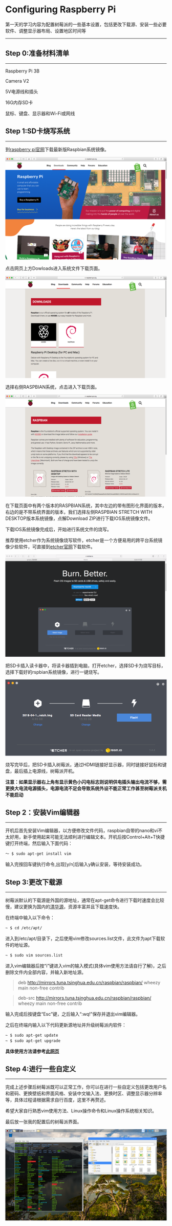 # Configuring Raspberry Pi

第一天的学习内容为配置树莓派的一些基本设置，包括更改下载源、安装一些必要软件、调整显示器布局、设置地区时间等

***

## Step 0:准备材料清单

***

Raspberry Pi 3B

Camera V2

5V电源线和插头

16G内存SD卡

鼠标、键盘、显示器和Wi-Fi或网线

## Step 1:SD卡烧写系统

***

到[raspberry pi官网](https://www.raspberrypi.org)下载最新版Raspbian系统镜像。

![image1](https://raw.githubusercontent.com/TonyStark1997/OpenCV-Raspberry_Pi/master/Day_1/Image/屏幕快照%202018-09-08%20下午1.15.56.png)

点击网页上方Dowloads进入系统文件下载页面。

![image2](https://raw.githubusercontent.com/TonyStark1997/OpenCV-Raspberry_Pi/master/Day_1/Image/屏幕快照%202018-09-08%20下午1.16.25.png)

选择右侧RASPBIAN系统，点击进入下载页面。

![image3](https://raw.githubusercontent.com/TonyStark1997/OpenCV-Raspberry_Pi/master/Day_1/Image/屏幕快照%202018-09-08%20下午1.16.43.png)

在下载页面中有两个版本的RASPBIAN系统，其中左边的带有图形化界面的版本，右边的是不带系统界面的版本，我们选择左侧RASPBIAN STRETCH WITH DESKTOP版本系统镜像，点解Download ZIP进行下载IOS系统镜像文件。

下载IOS系统镜像完成后，开始进行系统文件的烧写。

推荐使用etcher作为系统镜像烧写软件，etcher是一个方便易用的跨平台系统镜像少些软件，可直接到[etcher官网](https://etcher.io)下载软件。

![image4](https://raw.githubusercontent.com/TonyStark1997/OpenCV-Raspberry_Pi/master/Day_1/Image/屏幕快照%202018-09-08%20下午1.40.50.png)

把SD卡插入读卡器中，将读卡器插到电脑，打开etcher，选择SD卡为烧写目标，选择下载好的rspbian系统镜像，进行一键烧写。

![image5](https://raw.githubusercontent.com/TonyStark1997/OpenCV-Raspberry_Pi/master/Day_1/Image/屏幕快照%202018-09-08%20下午1.44.33.png)

烧写完毕后，把SD卡插入树莓派，通过HDMI链接好显示器，同时链接好鼠标和键盘，最后插上电源线，树莓派开机。

**注意：如果显示器右上角有显示黄色小闪电标志则说明供电插头输出电流不够，需更换大电流电源插头，电源电流不足会导致系统外设不能正常工作甚至树莓派关机不能启动**

## Step 2：安装Vim编辑器

***

开机后首先安装Vim编辑器，以方便修改文件代码，raspbian自带的nano和vi不太好用，新手使用起来可能无法顺利进行编辑文本。开机后按Control+Alt+T快捷键打开终端，然后输入下面代码：

```bash
～ $ sudo apt-get install vim
```

输入完按回车键执行命令,出现[y/n]后输入y确认安装，等待安装成功。

## Step 3:更改下载源

***

树莓派默认的下载源是外国的源地址，通常在apt-get命令进行下载时速度会比较慢，建议更换为国内的[清华源](https://mirrors.tuna.tsinghua.edu.cn)，资源丰富并且下载速度快。

在终端中输入以下命令：

```bash
~ $ cd /etc/apt/
```

进入到/etc/apt/目录下，之后使用vim修改sources.list文件，此文件为apt下载软件的地址源。

```bash
~ $ sudo vim sources.list
```

进入vim编辑器后按“i”键进入vim的输入模式(具体vim使用方法请自行了解)，之后删除文件内全部内容，并输入新地址源。

>deb http://mirrors.tuna.tsinghua.edu.cn/raspbian/raspbian/ wheezy main non-free contrib

>deb-src http://mirrors.tuna.tsinghua.edu.cn/raspbian/raspbian/ wheezy main non-free contrib

输入完成后按键盘“Esc”键，之后输入“:wq!”保存并退出vim编辑器。

之后在终端内输入以下代码更新源地址并升级树莓派内软件：

```bash
~ $ sudo apt-get update
~ $ sudo apt-get upgrade
```

**具体使用方法请参考[此网页](https://mirrors.tuna.tsinghua.edu.cn/help/raspbian/)**

## Step 4:进行一些自定义

***

完成上述步骤后树莓派既可以正常工作，你可以在进行一些自定义包括更改用户名和密码、更换壁纸和界面风格、安装中文输入法、更换时区、调整显示器分辨率等，具体过程请根据需求自行百度，这里不再赘述。

希望大家自行熟悉vim使用方法、Linux操作命令和Linux操作系统相关知识。

最后放一张我的配置后的树莓派界面。

![image6](https://raw.githubusercontent.com/TonyStark1997/OpenCV-Raspberry_Pi/master/Day_1/Image/屏幕快照%202018-09-10%20下午8.02.26%20.png)
